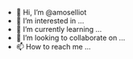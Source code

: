 - 👋 Hi, I’m @amoselliot
- 👀 I’m interested in ...
- 🌱 I’m currently learning ...
- 💞️ I’m looking to collaborate on ...
- 📫 How to reach me ...

<!---
amoselliot/amoselliot is a ✨ special ✨ repository because its `README.md` (this file) appears on your GitHub profile.
You can click the Preview link to take a look at your changes.
--->
